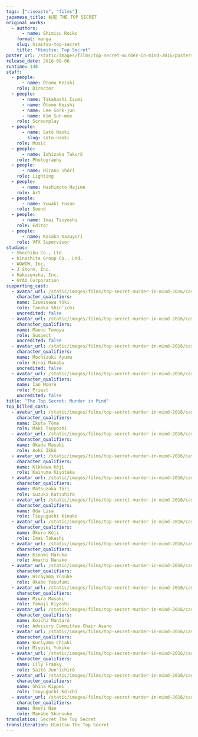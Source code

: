 ```yaml
---
tags: ["cineaste", "films"]
japanese_title: 秘密 THE TOP SECRET
original_works:
  - authors:
      - name: Shimizu Reiko
    format: manga
    slug: himitsu-top-secret
    title: "Himitsu: Top Secret"
poster_url: /static/images/films/top-secret-murder-in-mind-2016/posters/poster.webp
release_date: 2016-08-06
runtime: 148
staff:
  - people:
      - name: Ôtomo Keishi
    role: Director
  - people:
      - name: Takahashi Izumi
      - name: Ôtomo Keishi
      - name: Lee Sork-jun
      - name: Kim Sun-mee
    role: Screenplay
  - people:
      - name: Satô Naoki
        slug: sato-naoki
    role: Music
  - people:
      - name: Ishizaka Takurô
    role: Photography
  - people:
      - name: Hirano Shôri
    role: Lighting
  - people:
      - name: Hashimoto Hajime
    role: Art
  - people:
      - name: Yuwaki Fusao
    role: Sound
  - people:
      - name: Imai Tsuyoshi
    role: Editor
  - people:
      - name: Kosaka Kazuyori
    role: VFX Supervisor
studios:
  - Shochiku Co., Ltd.
  - Kinoshita Group Co., Ltd.
  - WOWOW, Inc.
  - J Storm, Inc.
  - Hakusensha, Inc.
  - GYAO Corporation
supporting_cast:
  - avatar_url: /static/images/films/top-secret-murder-in-mind-2016/cast-avatars/yuki-izumisawa-0.webp
    character_qualifiers:
    name: Izumisawa Yûki
    role: Tanaka Shin'ichi
    uncredited: false
  - avatar_url: /static/images/films/top-secret-murder-in-mind-2016/cast-avatars/tomoya-moeno-0.webp
    character_qualifiers:
    name: Maeno Tomoya
    role: Suspect
    uncredited: false
  - avatar_url: /static/images/films/top-secret-murder-in-mind-2016/cast-avatars/ayumu-mochitsuki-0.webp
    character_qualifiers:
    name: Mochizuki Ayumu
    role: Hirai Manabu
    uncredited: false
  - avatar_url: /static/images/films/top-secret-murder-in-mind-2016/cast-avatars/ian-moore-0.webp
    character_qualifiers:
    name: Ian Moore
    role: Priest
    uncredited: false
title: "The Top Secret: Murder in Mind"
top_billed_cast:
  - avatar_url: /static/images/films/top-secret-murder-in-mind-2016/cast-avatars/toma-ikuta-0.webp
    character_qualifiers:
    name: Ikuta Tôma
    role: Maki Tsuyoshi
  - avatar_url: /static/images/films/top-secret-murder-in-mind-2016/cast-avatars/masaki-okada-0.webp
    character_qualifiers:
    name: Okada Masaki
    role: Aoki Ikkô
  - avatar_url: /static/images/films/top-secret-murder-in-mind-2016/cast-avatars/koji-kikkawa-0.webp
    character_qualifiers:
    name: Kikkawa Kôji
    role: Kainuma Kiyotaka
  - avatar_url: /static/images/films/top-secret-murder-in-mind-2016/cast-avatars/tori-matsuzaka-0.webp
    character_qualifiers:
    name: Matsuzaka Tôri
    role: Suzuki Katsuhiro
  - avatar_url: /static/images/films/top-secret-murder-in-mind-2016/cast-avatars/lisa-oda-0.webp
    character_qualifiers:
    name: Oda Lisa
    role: Tsuyuguchi Kinuko
  - avatar_url: /static/images/films/top-secret-murder-in-mind-2016/cast-avatars/koji-okura-0.webp
    character_qualifiers:
    name: Ôkura Kôji
    role: Imai Takashi
  - avatar_url: /static/images/films/top-secret-murder-in-mind-2016/cast-avatars/haruka-kinami-0.webp
    character_qualifiers:
    name: Kinami Haruka
    role: Amachi Nanako
  - avatar_url: /static/images/films/top-secret-murder-in-mind-2016/cast-avatars/yusuke-hirayama-0.webp
    character_qualifiers:
    name: Hirayama Yûsuke
    role: Okabe Yasufumi
  - avatar_url: /static/images/films/top-secret-murder-in-mind-2016/cast-avatars/masaki-miura-0.webp
    character_qualifiers:
    name: Miura Masaki
    role: Yamaji Kiyoshi
  - avatar_url: /static/images/films/top-secret-murder-in-mind-2016/cast-avatars/mantaro-koichi-0.webp
    character_qualifiers:
    name: Koichi Mantarô
    role: Advisory Committee Chair Asano
  - avatar_url: /static/images/films/top-secret-murder-in-mind-2016/cast-avatars/chiaki-kuriyama-0.webp
    character_qualifiers:
    name: Kuriyama Chiaki
    role: Miyoshi Yukiko
  - avatar_url: /static/images/films/top-secret-murder-in-mind-2016/cast-avatars/lily-franky-0.webp
    character_qualifiers:
    name: Lily Franky
    role: Saitô Jun'ichirô
  - avatar_url: /static/images/films/top-secret-murder-in-mind-2016/cast-avatars/kippei-shiina-0.webp
    character_qualifiers:
    name: Shîna Kippei
    role: Tsuyuguchi Kôichi
  - avatar_url: /static/images/films/top-secret-murder-in-mind-2016/cast-avatars/nao-omori-0.webp
    character_qualifiers:
    name: Ômori Nao
    role: Manabe Shunsuke
translation: Secret The Top Secret
transliteration: Himitsu The Top Secret
---
```

